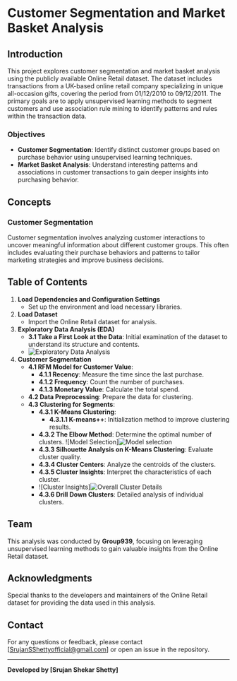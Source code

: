 # Customer Segmentation and Market Basket Analysis

## Introduction
This project explores customer segmentation and market basket analysis using the publicly available Online Retail dataset. The dataset includes transactions from a UK-based online retail company specializing in unique all-occasion gifts, covering the period from 01/12/2010 to 09/12/2011. The primary goals are to apply unsupervised learning methods to segment customers and use association rule mining to identify patterns and rules within the transaction data.

### Objectives
- **Customer Segmentation**: Identify distinct customer groups based on purchase behavior using unsupervised learning techniques.
- **Market Basket Analysis**: Understand interesting patterns and associations in customer transactions to gain deeper insights into purchasing behavior.

## Concepts

### Customer Segmentation
Customer segmentation involves analyzing customer interactions to uncover meaningful information about different customer groups. This often includes evaluating their purchase behaviors and patterns to tailor marketing strategies and improve business decisions.



## Table of Contents
1. **Load Dependencies and Configuration Settings**
   - Set up the environment and load necessary libraries.
2. **Load Dataset**
   - Import the Online Retail dataset for analysis.
3. **Exploratory Data Analysis (EDA)**
   - **3.1 Take a First Look at the Data**: Initial examination of the dataset to understand its structure and contents.
   - ![Exploratory Data Analysis](https://github.com/user-attachments/assets/4344c8ac-2083-4688-b063-20fdbf14cc30)
4. **Customer Segmentation**
   - **4.1 RFM Model for Customer Value**:
     - **4.1.1 Recency**: Measure the time since the last purchase.
     - **4.1.2 Frequency**: Count the number of purchases.
     - **4.1.3 Monetary Value**: Calculate the total spend.
   - **4.2 Data Preprocessing**: Prepare the data for clustering.
   - **4.3 Clustering for Segments**:
     - **4.3.1 K-Means Clustering**:
       - **4.3.1.1 K-means++**: Initialization method to improve clustering results.
     - **4.3.2 The Elbow Method**: Determine the optimal number of clusters.
      ![Model Selection]![Model selection](https://github.com/user-attachments/assets/12ab1974-5347-4577-a963-cbd07ae01a73)
     - **4.3.3 Silhouette Analysis on K-Means Clustering**: Evaluate cluster quality.
     - **4.3.4 Cluster Centers**: Analyze the centroids of the clusters.
     - **4.3.5 Cluster Insights**: Interpret the characteristics of each cluster.
      - ![Cluster Insights]![Overall Cluster Details](https://github.com/user-attachments/assets/c8576419-3c8e-4452-acfe-a1d7271ec5a8)
     - **4.3.6 Drill Down Clusters**: Detailed analysis of individual clusters.

## Team
This analysis was conducted by **Group939**, focusing on leveraging unsupervised learning methods to gain valuable insights from the Online Retail dataset.

## Acknowledgments
Special thanks to the developers and maintainers of the Online Retail dataset for providing the data used in this analysis.

## Contact
For any questions or feedback, please contact [SrujanSShettyofficial@gmail.com] or open an issue in the repository.

---

**Developed by [Srujan Shekar Shetty]**
